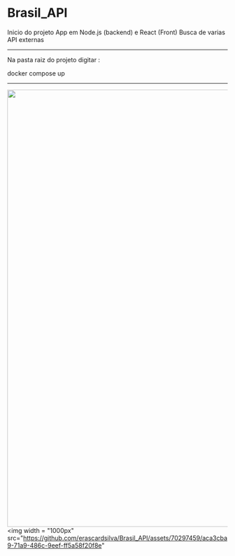 # Brasil_API

Inicio do projeto App em Node.js (backend) e React (Front)
Busca de varias API externas
<hr>
Na pasta raiz do projeto digitar : <p>
docker compose up
<hr>  
<img width = "1000px" src="https://github.com/erascardsilva/Brasil_API/assets/70297459/2b3b303a-525d-4daf-9dc8-09f4db26f676"

<img width = "1000px" src="https://github.com/erascardsilva/Brasil_API/assets/70297459/aca3cba9-71a9-486c-9eef-ff5a58f20f8e"


